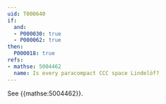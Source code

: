 ```yaml
---
uid: T000640
if:
  and:
  - P000030: true
  - P000062: true
then:
  P000018: true
refs:
- mathse: 5004462
  name: Is every paracompact CCC space Lindelöf?
---
```


See {{mathse:5004462}}.
